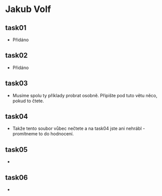# Jakub Volf

## task01
 - Přidáno

## task02
 - Přidáno

## task03
 - Musíme spolu ty příklady probrat osobně. Připište pod tuto větu něco, pokud to čtete.

## task04
 - Takže tento soubor vůbec nečtete a na task04 jste ani nehrábl - promítneme to do hodnocení.
 
## task05
-

## task06
-
